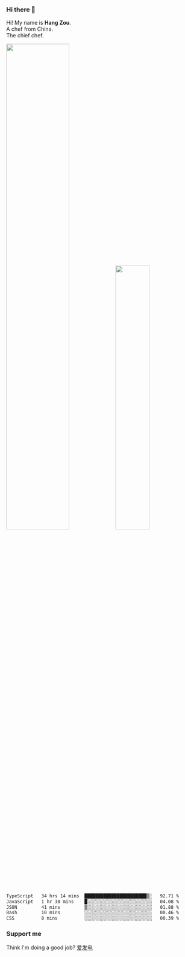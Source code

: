 ### Hi there 👋

Hi! My name is **Hang Zou**.  
A chef from China.  
The chief chef.

<img align="" width="57.5%" src="https://github-readme-stats.vercel.app/api?username=zouhangwithsweet&hide_title=true&hide_border=true&show_icons=true&include_all_commits=true&line_height=21" /><img align="" width="42.4%" src="https://github-readme-stats.vercel.app/api/top-langs/?username=zouhangwithsweet&hide_title=true&hide_border=true&layout=compact" />

<!--START_SECTION:waka-->

```txt
TypeScript   34 hrs 14 mins  ███████████████████████▒░   92.71 %
JavaScript   1 hr 30 mins    █░░░░░░░░░░░░░░░░░░░░░░░░   04.08 %
JSON         41 mins         ▒░░░░░░░░░░░░░░░░░░░░░░░░   01.88 %
Bash         10 mins         ░░░░░░░░░░░░░░░░░░░░░░░░░   00.46 %
CSS          8 mins          ░░░░░░░░░░░░░░░░░░░░░░░░░   00.39 %
```

<!--END_SECTION:waka-->

### Support me

Think I'm doing a good job? [爱发电](https://afdian.net/@zouhangsweet)
